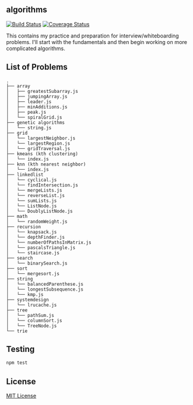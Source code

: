 ## algorithms

[![Build Status](https://travis-ci.org/vinnyoodles/algorithms.svg?branch=master)](https://travis-ci.org/vinnyoodles/algorithms)
[![Coverage Status](https://coveralls.io/repos/github/vinnyoodles/algorithms/badge.svg?branch=master)](https://coveralls.io/github/vinnyoodles/algorithms?branch=master)

This contains my practice and preparation for interview/whiteboarding problems. I'll start with the fundamentals and then begin working on more complicated algorithms.

## List of Problems
```
.
├── array
│   ├── greatestSubarray.js
│   ├── jumpingArray.js
│   ├── leader.js
│   ├── minAdditions.js
│   ├── peak.js
│   └── spiralGrid.js
├── genetic algorithms
│   └── string.js
├── grid
│   └── largestNeighbor.js
│   └── largestRegion.js
│   └── gridTraversal.js
├── kmeans (kth clustering)
│   └── index.js
├── knn (kth nearest neighbor)
│   └── index.js
├── linkedlist
│   └── cyclical.js
│   └── findIntersection.js
│   └── mergeLists.js
│   └── reverseList.js
│   └── sumLists.js
│   └── ListNode.js
│   └── DoublyListNode.js
├── math
│   └── randomWeight.js
├── recursion
│   └── knapsack.js
│   └── depthFinder.js
│   └── numberOfPathsInMatrix.js
│   └── pascalsTriangle.js
│   └── staircase.js
├── search
│   └── binarySearch.js
├── sort
│   └── mergesort.js
├── string
│   └── balancedParenthese.js
│   └── longestSubsequence.js
│   └── kmp.js
├── systemdesign
│   └── lrucache.js
├── tree
│   └── pathSum.js
│   └── columnSort.js
│   └── TreeNode.js
└── trie
```

## Testing

```javascript
npm test
```


## License
[MIT License](https://github.com/vinnyoodles/algorithms/blob/master/LICENSE)
